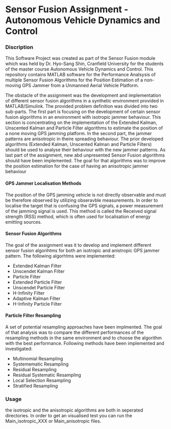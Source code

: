 # Sensor Fusion Assignment - Autonomous Vehicle Dynamics and Control


### Discription
This Software Project was created as part of the Sensor Fusion module which was held by Dr. Hyo-Sang Shin, Cranfield University for the students of the master course Autonomous Vehicle Dynamics and Control. This repository contains MATLAB software for the Performance Analsysis of multiple Sensor Fusion Algorithms for the Position Estimation of a non-moving GPS Jammer from a Unmanned Aerial Vehicle Platform. 

The obstacle of the assignment was the development and implementation of different sensor fusion algorithms in a synthetic environment provided in MATLAB/Simulink. The provided problem definition was divided into two sub-parts. The first part is focusing on the development of certain sensor fusion algorithms in an environment with isotropic jammer behaviour. This section is concentrating on the implementation of the Extended Kalman, Unscented Kalman and Particle Filter algorithms to estimate the position of a none moving GPS jamming platform. In the second part, the jammer patterns are anisotropic in theire spreading
behaviour. The prior developed algorithms (Extended Kalman, Unscented Kalman and Particle Filters) should be used to analyse their behaviour with the new jammer patterns. As last part of the assignment, new abd unpresented Sensor Fusion algorithms should have been implemented. The goal for that algorithms was to improve the position estimation for the case of having an anisotropic jammer behaviour

#### GPS Jammer Localisation Methods

The position of the GPS jamming vehicle is not directly observable and must be therefore observed by utilizing obseravble measurements. In order to localise the target that is confusing the GPS signals, a power measurement of the jamming signal is used. This method is called the Received signal strength (RSS) method, which is often used for localisation of energy emitting sources.

#### Sensor Fusion Algorithms

The goal of the assignment was it to develop and implement different sensor fusion algorihtms for both an isotropic and anistropic GPS jammer pattern. The following algorhtms were implemented:
* Extended Kalman Filter
* Unscendet Kalman Filter
* Particle Filter
* Extended Particle Filter
* Unscendet Particle Filter
* H-Infinity Filter
* Adaptive Kalman Filter
* H-Infinity Particle Filter


#### Particle Filter Resampling

A set of potential resampling approaches have been implmented. The goal of that analysis was to compare the different performances of the resampling methods in the same environment and to choose the algorithm with the best performance. Following methods have been implemented and investigated:

* Multinomial Resampling
* Systemematic Resampling
* Residual Resampling
* Residual Systematic Resampling
* Local Selection Resampling
* Stratified Resampling 

### Usage

the isotropic and the anisotropic algorithms are both in seperated directories. In order to get an visualised test you can run the Main_isotropic_XXX or Main_anisotropic files.

